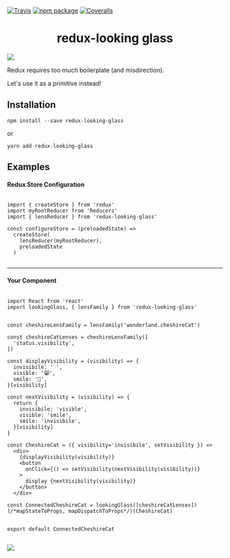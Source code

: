 [![Travis][build-badge]][build]
[![npm package][npm-badge]][npm]
[![Coveralls][coveralls-badge]][coveralls]


# <center>redux-looking glass</center>



![](https://upload.wikimedia.org/wikipedia/commons/9/96/Aliceroom3.jpg)



Redux requires too much boilerplate (and misdirection).

Let's use it as a primitive instead!


## Installation


`npm install --save redux-looking-glass`

or

`yarn add redux-looking-glass`


## Examples

#### Redux Store Configuration

```

import { createStore } from 'redux'
import myRootReducer from 'Reducers'
import { lensReducer } from 'redux-looking-glass'

const configureStore = (preloadedState) =>
  createStore(
    lensReducer(myRootReducer),
    preloadedState
  )


```


---

#### Your Component

```

import React from 'react'
import lookingGlass, { lensFamily } from 'redux-looking-glass'


const cheshireLensFamily = lensFamily('wonderland.cheshireCat')

const cheshireCatLenses = cheshireLensFamily([
  'status.visibility',
])

const displayVisibility = (visibility) => {
  invisibile: ' ',
  visible: '😸',
  smile: '👄',
}[visibility]

const nextVisibility = (visibility) => {
  return {
    invisibile: 'visible',
    visible: 'smile',
    smile: 'invisibile',
  }[visibility]
}

const CheshireCat = ({ visibility='invisibile', setVisibility }) =>
  <div>
    {displayVisibility(visibility)}
    <button
      onClick={() => setVisibility(nextVisibility(visibility))}
    >
      display {nextVisibility(visibility)}
    </button>
  </div>

const ConnectedCheshireCat = lookingGlass([cheshireCatLenses])(/*mapStateToProps, mapDispatchToProps*/)(CheshireCat)


export default ConnectedCheshireCat


```


![](https://cdn-images-1.medium.com/max/1600/1*bbIuIH0F1kbzxem3LJNnSg.jpeg)



[build-badge]: https://img.shields.io/travis/user/repo/master.png?style=flat-square
[build]: https://travis-ci.org/user/repo

[npm-badge]: https://img.shields.io/npm/v/npm-package.png?style=flat-square
[npm]: https://www.npmjs.org/package/npm-package

[coveralls-badge]: https://img.shields.io/coveralls/user/repo/master.png?style=flat-square
[coveralls]: https://coveralls.io/github/user/repo
